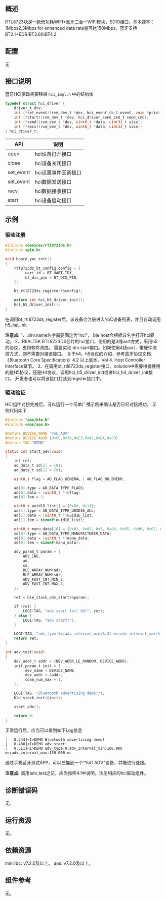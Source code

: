 ## 概述

RTL8723块是一款低功耗WIFI+蓝牙二合一WIFI模块，SDIO接口，基本速率：1Mbps2,3Mbps for enhanced data rate量可达150Mbps，蓝牙支持BT2.1+EDR/BT3.0和BT4.2

## 配置

无

## 接口说明

蓝牙HCI驱动需要移植 `hci_impl.h` 中的结构体

```c
typedef struct hci_driver {
    driver_t drv;
    int (*set_event)(rvm_dev_t *dev, hci_event_cb_t event, void *priv);
    int (*start)(rvm_dev_t *dev, hci_driver_send_cmd_t send_cmd);
    int (*send)(rvm_dev_t *dev, uint8_t *data, uint32_t size);
    int (*recv)(rvm_dev_t *dev, uint8_t *data, uint32_t size);
} hci_driver_t;
```

| API       | 说明                        |
| --------- | --------------------------- |
| open      | hci设备打开接口             |
| close     | hci设备关闭接口             |
| set_event | hci设置事件回调接口         |
| set_event | hci数据发送接口             |
| recv      | hci数据接收接口             |
| start     | hci设备启动接口             |

## 示例

### 驱动注册

```c
#include <devices/rtl8723ds.h>
#include <pin.h>

void board_yoc_init()
{
    rtl8723ds_bt_config config = {
        .uart_id = BT_UART_IDX,
        .bt_dis_pin = BT_DIS_PIN,
    };

    bt_rtl8723ds_register(&config);

    extern int hci_h5_driver_init();
    hci_h5_driver_init();
}
```

在调用bt_rtl8723ds_register后，该设备会注册进入YoC设备列表，并且自动调用h5_hal_init

**注意点:**
1、.drv.name名字需要固定为"hci"， ble host会根据该名字打开hci驱动。
2、REALTEK RTL8723DS芯片的hci接口，使用的是3线uart方式，采用h5的协议，支持软件流控。
需要实现.drv.start接口。如果使用4线uart，带硬件流控方式，则不需要对接该接口。
关于h4，h5协议的介绍，参考蓝牙协议文档《Bluetooth Core Specification》4.2 以上版本，Vol 4. Host Controller Interface章节。
3、在调用bt_rtl8723ds_register接口，solution中需要根据使用的是H5协议，还是H4协议，调用hci_h5_driver_init或者hci_h4_driver_init接口。
开发者也可以将该接口封装到register接口中。

### 驱动验证

HCI组件对接完成后，可以运行一个简单广播示例来确认是否已经对接成功。
示例代码如下
```c
#include "aos/ble.h"
#include <aos/aos.h>

#define DEVICE_NAME "YoC ADV"
#define DEVICE_ADDR {0xCC,0x3B,0xE3,0x82,0xBA,0xC0}
#define TAG "DEMO"

static int start_adv(void)
{
    int ret;
    ad_data_t ad[2] = {0};
    ad_data_t sd[1] = {0};

    uint8_t flag = AD_FLAG_GENERAL | AD_FLAG_NO_BREDR;

    ad[0].type = AD_DATA_TYPE_FLAGS;
    ad[0].data = (uint8_t *)&flag;
    ad[0].len = 1;

    uint8_t uuid16_list[] = {0x0d, 0x18};
    ad[1].type = AD_DATA_TYPE_UUID16_ALL;
    ad[1].data = (uint8_t *)uuid16_list;
    ad[1].len = sizeof(uuid16_list);

    uint8_t manu_data[10] = {0x01, 0x02, 0x3, 0x04, 0x05, 0x06, 0x07, 0x08, 0x09, 0x10};
    sd[0].type = AD_DATA_TYPE_MANUFACTURER_DATA;
    sd[0].data = (uint8_t *)manu_data;
    sd[0].len = sizeof(manu_data);

    adv_param_t param = {
        ADV_IND,
        ad,
        sd,
        BLE_ARRAY_NUM(ad),
        BLE_ARRAY_NUM(sd),
        ADV_FAST_INT_MIN_2,
        ADV_FAST_INT_MAX_2,
    };

    ret = ble_stack_adv_start(&param);

    if (ret) {
        LOGE(TAG, "adv start fail %d!", ret);
    } else {
        LOGI(TAG, "adv start!");
    }

    LOGI(TAG, "adv_type:%x;adv_interval_min:%.3f ms;adv_interval_max:%.3f ms", param.type, param.interval_min * 0.625, param.interval_max * 0.625);
    return ret;
}

int adv_test(void)
{
    dev_addr_t addr = {DEV_ADDR_LE_RANDOM, DEVICE_ADDR};
    init_param_t init = {
        .dev_name = DEVICE_NAME,
        .dev_addr = &addr,
        .conn_num_max = 1,
    };

    LOGI(TAG, "Bluetooth advertising demo!");
    ble_stack_init(&init);

    start_adv();

    return 0;
}
```
正常运行后，应当可以看到如下Log信息
```
[   0.244]<I>DEMO Bluetooth advertising demo!
[   0.488]<I>DEMO adv start!
[   0.511]<I>DEMO adv_type:0;adv_interval_min:100.000 ms;adv_interval_max:150.000 ms
```
通过手机蓝牙测试APP，可以扫描到一个“YoC ADV"设备，并能进行连接。

**注意点:**
调用adv_test之前，应当按照4.1中说明，注册相应的hci驱动组件。

## 诊断错误码

无。

## 运行资源

无。

## 依赖资源

minilibc: v7.2.0及以上。
aos: v7.2.0及以上。

## 组件参考

无。
